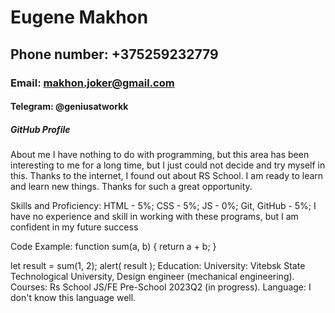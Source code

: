 # Eugene Makhon

## Phone number: +375259232779
### Email: makhon.joker@gmail.com
#### Telegram: @geniusatworkk
##### GitHub Profile
About me
I have nothing to do with programming, but this area has been interesting to me for a long time, but I just could not decide and try myself in this. Thanks to the internet, I found out about RS School. I am ready to learn and learn new things. Thanks for such a great opportunity.

Skills and Proficiency:
HTML - 5%;
CSS - 5%;
JS - 0%;
Git, GitHub - 5%;
I have no experience and skill in working with these programs, but I am confident in my future success

Code Example:
function sum(a, b) {
  return a + b;
}

let result = sum(1, 2);
alert( result );
Education:
University: Vitebsk State Technological University, Design engineer (mechanical engineering).
Courses: Rs School JS/FE Pre-School 2023Q2 (in progress).
Language:
I don't know this language well.
